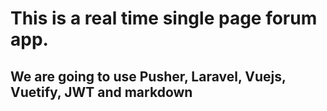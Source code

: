 # This is a real time single page forum app.

## We are going to use Pusher, Laravel, Vuejs, Vuetify, JWT and markdown


